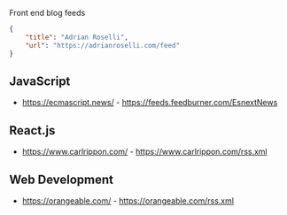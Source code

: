 Front end blog feeds
```json
{
    "title": "Adrian Roselli",
    "url": "https://adrianroselli.com/feed"
}
```
## JavaScript
- https://ecmascript.news/ - https://feeds.feedburner.com/EsnextNews

## React.js
- https://www.carlrippon.com/ - https://www.carlrippon.com/rss.xml

## Web Development
- https://orangeable.com/ - https://orangeable.com/rss.xml
